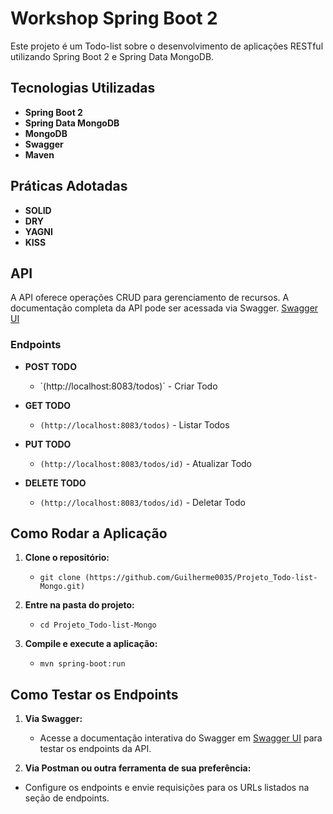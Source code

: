 # Workshop Spring Boot 2

Este projeto é um Todo-list sobre o desenvolvimento de aplicações RESTful utilizando Spring Boot 2 e Spring Data MongoDB.

## Tecnologias Utilizadas

- **Spring Boot 2**
- **Spring Data MongoDB**
- **MongoDB**
- **Swagger**
- **Maven**

## Práticas Adotadas

- **SOLID**
- **DRY**
- **YAGNI**
- **KISS**

## API

A API oferece operações CRUD para gerenciamento de recursos. A documentação completa da API pode ser acessada via Swagger. [Swagger UI](http://localhost:8083/swagger-ui/index.html)

### Endpoints

- **POST TODO**
  - `(http://localhost:8083/todos)´ - Criar Todo

- **GET TODO**
  - `(http://localhost:8083/todos)` - Listar Todos

- **PUT TODO**
  - `(http://localhost:8083/todos/id)` - Atualizar Todo

- **DELETE TODO**
  - `(http://localhost:8083/todos/id)` - Deletar Todo

## Como Rodar a Aplicação

1. **Clone o repositório:**
   - `git clone (https://github.com/Guilherme0035/Projeto_Todo-list-Mongo.git)`

2. **Entre na pasta do projeto:**
   - `cd Projeto_Todo-list-Mongo`

3. **Compile e execute a aplicação:**
   - `mvn spring-boot:run`

## Como Testar os Endpoints

1. **Via Swagger:**
   - Acesse a documentação interativa do Swagger em [Swagger UI](http://localhost:8083/swagger-ui/index.html) para testar os endpoints da API.

  2. **Via Postman ou outra ferramenta de sua preferência:**
- Configure os endpoints e envie requisições para os URLs listados na seção de endpoints.
